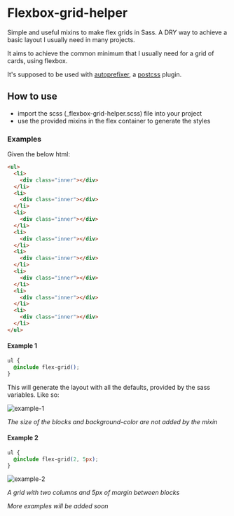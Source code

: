 # Flexbox-grid-helper

Simple and useful mixins to make flex grids in Sass.
A DRY way to achieve a basic layout I usually need in many projects.

It aims to achieve the common minimum that I usually need for a grid of cards,
using flexbox.

It's supposed to be used with [autoprefixer](https://github.com/postcss/autoprefixer),
a [postcss](https://github.com/postcss/postcss) plugin.

## How to use

* import the scss (_flexbox-grid-helper.scss) file into your project
* use the provided mixins in the flex container to generate the styles

### Examples

Given the below html:
```html
<ul>
  <li>
    <div class="inner"></div>
  </li>
  <li>
    <div class="inner"></div>
  </li>
  <li>
    <div class="inner"></div>
  </li>
  <li>
    <div class="inner"></div>
  </li>
  <li>
    <div class="inner"></div>
  </li>
  <li>
    <div class="inner"></div>
  </li>
  <li>
    <div class="inner"></div>
  </li>
  <li>
    <div class="inner"></div>
  </li>
</ul>
```

#### Example 1

```css
ul {
  @include flex-grid();
}
```

This will generate the layout with all the defaults, provided by the sass
variables.
Like so:

![example-1](https://www.dropbox.com/s/sj52l3szihm734n/example1.png)

*The size of the blocks and background-color are not added by the mixin*

#### Example 2

```css
ul {
  @include flex-grid(2, 5px);
}
```

![example-2](https://www.dropbox.com/s/uumhebm35jx52fd/example2.png)

*A grid with two columns and 5px of margin between blocks*

*More examples will be added soon*
